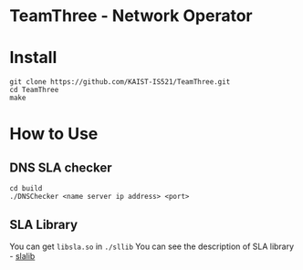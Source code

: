 # TeamThree - Network Operator

# Install
```
git clone https://github.com/KAIST-IS521/TeamThree.git
cd TeamThree
make
```

# How to Use

## DNS SLA checker
```
cd build
./DNSChecker <name server ip address> <port>
```
## SLA Library
You can get ```libsla.so``` in ```./sllib```
You can see the description of SLA library - [slalib](/slalib/README.md)
